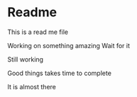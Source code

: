 # Readme


This is a read me file

Working on something amazing
Wait for it 

Still working

Good things takes time to complete


It is almost there
